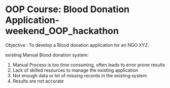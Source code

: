 # OOP Course: Blood Donation Application-weekend_OOP_hackathon

Objective : To develop a Blood donation application for an NGO XYZ.

existing Manual Blood donation system:
1. Manual Process is too time consuming, often leads to error prone
results
2. Lack of skilled resources to manage the existing application
3. Not enough data or lot of missing records in the existing system
4. Results are not accurate

